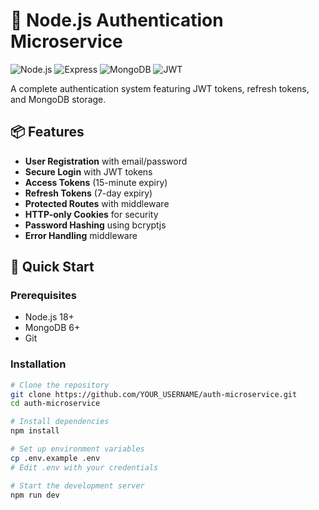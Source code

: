 # 🔐 Node.js Authentication Microservice

![Node.js](https://img.shields.io/badge/Node.js-18%2B-green)
![Express](https://img.shields.io/badge/Express-5%2B-lightgrey)
![MongoDB](https://img.shields.io/badge/MongoDB-7%2B-blue)
![JWT](https://img.shields.io/badge/JWT-Auth-orange)

A complete authentication system featuring JWT tokens, refresh tokens, and MongoDB storage.

## 📦 Features
- **User Registration** with email/password
- **Secure Login** with JWT tokens
- **Access Tokens** (15-minute expiry)
- **Refresh Tokens** (7-day expiry)
- **Protected Routes** with middleware
- **HTTP-only Cookies** for security
- **Password Hashing** using bcryptjs
- **Error Handling** middleware

## 🚀 Quick Start

### Prerequisites
- Node.js 18+
- MongoDB 6+
- Git

### Installation
```bash
# Clone the repository
git clone https://github.com/YOUR_USERNAME/auth-microservice.git
cd auth-microservice

# Install dependencies
npm install

# Set up environment variables
cp .env.example .env
# Edit .env with your credentials

# Start the development server
npm run dev
